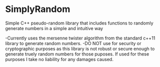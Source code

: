 # SimplyRandom
Simple C++ pseudo-random library that includes functions to randomly generate numbers in a simple and intuitive way

-Currently uses the mersenne twister algorithm from the standard c++11 library to generate random numbers.
-DO NOT use for security or cryptographic purposes as this library is not robust or secure enough to generate truely random numbers
for those puposes. If used for these purposes I take no liability for any damages caused.
